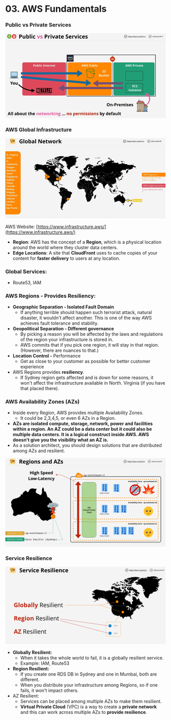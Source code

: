 # 03. AWS Fundamentals

### Public vs Private Services

![](../.gitbook/assets/image%20%2843%29.png)

### AWS Global Infrastructure

![](../.gitbook/assets/image%20%2847%29.png)

AWS Website: [https://www.infrastructure.aws/](https://www.infrastructure.aws/)

* **Region**: AWS has the concept of a **Region**, which is a physical location around the world where they cluster data centers.
* **Edge Locations**: A site that **CloudFront** uses to cache copies of your content for **faster delivery** to users at any location. 

### Global Services: 

* Route53, IAM

### AWS Regions - Provides Resiliency:

* **Geographic Separation - Isolated Fault Domain**
  * If anything terrible should happen such terrorist attack, natural disaster, it wouldn't affect another. This is one of the way AWS achieves fault tolerance and stability.
* **Geopolitical Separation - Different governance**
  * By picking a reason you will be affected by the laws and regulations of the region your infrastructure is stored in.  
  * AWS commits that if you pick one region, it will stay in that region. \(However, there are nuances to that.\)
* **Location Control -** Performance
  * Get as close to your customer as possible for better customer experience 
* AWS Regions provides **resiliency**.
  * If Sydney region gets affected and is down for some reasons, it won't affect the infrastructure available in North. Virginia \(if you have that placed there\). 

### AWS Availability Zones \(AZs\)

* Inside every Region, AWS provides multiple Availability Zones.
  * It could be 2,3,4,5, or even 6 AZs in a Region.
*  **AZs are isolated compute, storage, network, power and facilities within a region. An AZ could be a data center but it could also be multiple data centers. It is a logical construct inside AWS. AWS doesn't give you the visibility what an AZ is.**
* As a solution architect, you should design solutions that are distributed among AZs and resilient. 

![](../.gitbook/assets/image%20%2850%29.png)

### Service Resilience

![](../.gitbook/assets/image%20%2849%29.png)

* **Globally Resilient:** 
  * When it takes the whole world to fail, it is a globally resilient service.
  * Example: IAM, Route53
* **Region Resilient:**
  * If you create one RDS DB in Sydney and one in Mumbai, both are different.
  * When you distribute your infrastructure among Regions, so if one fails, it won't impact others.
* AZ Resilient:
  * Services can be placed among multiple AZs to make them resilient.
  * **Virtual Private Cloud** \(VPC\) is a way to create a **private network** and this can work across multiple AZs to **provide resilience**. 





  




